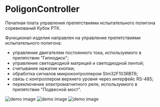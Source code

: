 # PoligonController
Печатная плата управления препятствиями испытательного полигона соревнований Кубок РТК.

Функционал изделия направлен на управление препятствиями испытательного полигона:

- управление двигателем постоянного тока, используемого в препятствии "Гипнодиск";
- управление светодиодной матрицей и светодиодной лентой;
- считывание нажатие кнопки;
- обработка сигналов микроконтроллером Stm32F103RBT6;
- связь с контроллером верхнего уровня через интерфейс RS-485;
- переключение электромагнитного реле, используемого в препятствии "Подвесной мост".

![demo image](https://github.com/VasiliyPodlesniy/PhotoForRepositories/blob/master/CupRTC.jpg)
![demo image](https://github.com/VasiliyPodlesniy/PhotoForRepositories/blob/master/Stove.PNG)
![demo image](https://github.com/VasiliyPodlesniy/PhotoForRepositories/blob/master/PoligonButton.JPG)
